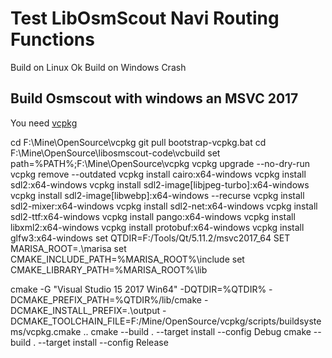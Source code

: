 # Test LibOsmScout Navi Routing Functions
Build on Linux Ok
Build on Windows Crash

## Build Osmscout with windows an MSVC 2017

You need [vcpkg](https://github.com/Microsoft/vcpkg) 

cd F:\Mine\OpenSource\vcpkg
git pull
bootstrap-vcpkg.bat
cd F:\Mine\OpenSource\libosmscout-code\vcbuild
set path=%PATH%;F:\Mine\OpenSource\vcpkg
vcpkg upgrade --no-dry-run
vcpkg remove --outdated
vcpkg install cairo:x64-windows
vcpkg install sdl2:x64-windows
vcpkg install sdl2-image[libjpeg-turbo]:x64-windows
vcpkg install sdl2-image[libwebp]:x64-windows --recurse
vcpkg install sdl2-mixer:x64-windows
vcpkg install sdl2-net:x64-windows
vcpkg install sdl2-ttf:x64-windows
vcpkg install pango:x64-windows
vcpkg install libxml2:x64-windows
vcpkg install protobuf:x64-windows
vcpkg install glfw3:x64-windows
set QTDIR=F:/Tools/Qt/5.11.2/msvc2017_64
SET MARISA_ROOT=.\marisa
set CMAKE_INCLUDE_PATH=%MARISA_ROOT%\include
set CMAKE_LIBRARY_PATH=%MARISA_ROOT%\lib

cmake -G "Visual Studio 15 2017 Win64" -DQTDIR=%QTDIR% -DCMAKE_PREFIX_PATH=%QTDIR%/lib/cmake -DCMAKE_INSTALL_PREFIX=.\output -DCMAKE_TOOLCHAIN_FILE=F:/Mine/OpenSource/vcpkg/scripts/buildsystems/vcpkg.cmake ..
cmake --build . --target install --config Debug
cmake --build . --target install --config Release